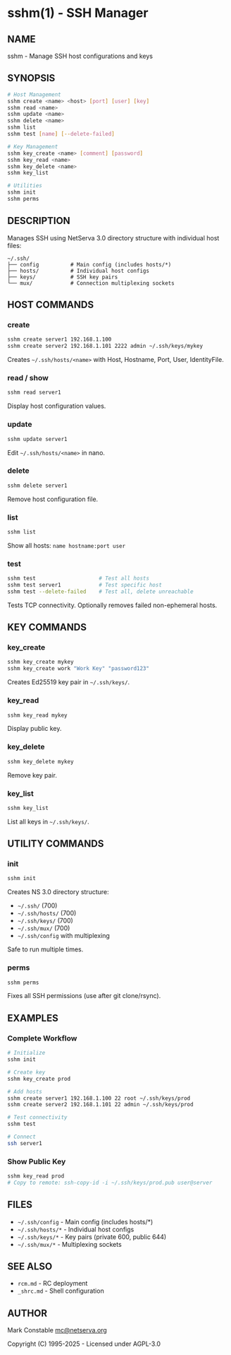 # sshm(1) - SSH Manager

## NAME

sshm - Manage SSH host configurations and keys

## SYNOPSIS

```bash
# Host Management
sshm create <name> <host> [port] [user] [key]
sshm read <name>
sshm update <name>
sshm delete <name>
sshm list
sshm test [name] [--delete-failed]

# Key Management
sshm key_create <name> [comment] [password]
sshm key_read <name>
sshm key_delete <name>
sshm key_list

# Utilities
sshm init
sshm perms
```

## DESCRIPTION

Manages SSH using NetServa 3.0 directory structure with individual host files:

```
~/.ssh/
├── config          # Main config (includes hosts/*)
├── hosts/          # Individual host configs
├── keys/           # SSH key pairs
└── mux/            # Connection multiplexing sockets
```

## HOST COMMANDS

### create

```bash
sshm create server1 192.168.1.100
sshm create server2 192.168.1.101 2222 admin ~/.ssh/keys/mykey
```

Creates `~/.ssh/hosts/<name>` with Host, Hostname, Port, User, IdentityFile.

### read / show

```bash
sshm read server1
```

Display host configuration values.

### update

```bash
sshm update server1
```

Edit `~/.ssh/hosts/<name>` in nano.

### delete

```bash
sshm delete server1
```

Remove host configuration file.

### list

```bash
sshm list
```

Show all hosts: `name hostname:port user`

### test

```bash
sshm test                    # Test all hosts
sshm test server1            # Test specific host
sshm test --delete-failed    # Test all, delete unreachable
```

Tests TCP connectivity. Optionally removes failed non-ephemeral hosts.

## KEY COMMANDS

### key_create

```bash
sshm key_create mykey
sshm key_create work "Work Key" "password123"
```

Creates Ed25519 key pair in `~/.ssh/keys/`.

### key_read

```bash
sshm key_read mykey
```

Display public key.

### key_delete

```bash
sshm key_delete mykey
```

Remove key pair.

### key_list

```bash
sshm key_list
```

List all keys in `~/.ssh/keys/`.

## UTILITY COMMANDS

### init

```bash
sshm init
```

Creates NS 3.0 directory structure:
- `~/.ssh/` (700)
- `~/.ssh/hosts/` (700)
- `~/.ssh/keys/` (700)
- `~/.ssh/mux/` (700)
- `~/.ssh/config` with multiplexing

Safe to run multiple times.

### perms

```bash
sshm perms
```

Fixes all SSH permissions (use after git clone/rsync).

## EXAMPLES

### Complete Workflow

```bash
# Initialize
sshm init

# Create key
sshm key_create prod

# Add hosts
sshm create server1 192.168.1.100 22 root ~/.ssh/keys/prod
sshm create server2 192.168.1.101 22 admin ~/.ssh/keys/prod

# Test connectivity
sshm test

# Connect
ssh server1
```

### Show Public Key

```bash
sshm key_read prod
# Copy to remote: ssh-copy-id -i ~/.ssh/keys/prod.pub user@server
```

## FILES

- `~/.ssh/config` - Main config (includes hosts/*)
- `~/.ssh/hosts/*` - Individual host configs
- `~/.ssh/keys/*` - Key pairs (private 600, public 644)
- `~/.ssh/mux/*` - Multiplexing sockets

## SEE ALSO

- `rcm.md` - RC deployment
- `_shrc.md` - Shell configuration

## AUTHOR

Mark Constable <mc@netserva.org>

Copyright (C) 1995-2025 - Licensed under AGPL-3.0
